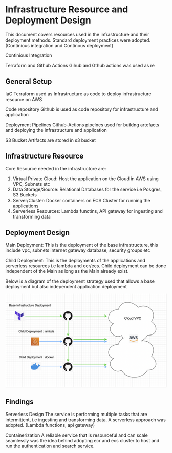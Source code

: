 # Infrastructure Resource and Deployment Design

This document covers resources used in the infrastructure and their deployment methods. Standard deployment practices were adopted. (Continious integration and Continous deployment)

Continious Integration

Terraform and Github Actions
Gihub and Gthub actions was used as re

## General Setup
IaC
Terraform used as Infrastructure as code to deploy infrastructure resource on AWS

Code repository
Github is used as code repository for infrastructure and application

Deployment Pipelines
Github-Actions pipelnes used for buildng artefacts and deploying the infrastructure and application

S3 Bucket
Artifacts are stored in s3 bucket 

## Infrastructure Resource

Core Resource needed in the infrastructore are:
1. Virtual Private Cloud: Host the application on the Cloud in AWS using VPC, Subnets etc
2. Data Storage/Source: Relational Databases for the service i.e  Posgres, S3 Buckets
3. Server/Cluster: Docker containers on ECS Cluster for running the applications
4. Serverless Resources: Lambda functins, API gateway for ingesting and transforming data


## Deployment Design

Main Deployment:
This is the deployment of the base infrastructure, this include vpc, subnets internet gateway database, security groups etc

Child Deployment: 
This is the deployments of the applications and serverless resources i.e lambda and ecr/ecs. Child deployment can be done independent of the Main as long as the Main already exist.

Below is a diagram of the deployment strategy used that allows a base deployment but also independent application deployment

![Infrastructure and deployment](images/deployment-diagram.png)


## Findings  

Serverless Design
The service is performing multiple tasks that are intermittent, i.e ingesting and transforming data. A serverless approach was adopted. (Lambda functions, api gateway)

Containerization
A reliable service that is resourceful and can scale seamlessly was the idea behind adopting ecr and ecs cluster to host and run the authentication and search service.
